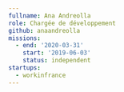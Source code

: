 ```yaml
---
fullname: Ana Andreolla
role: Chargée de développement
github: anaandreolla
missions:
  - end: '2020-03-31'
    start: '2019-06-03'
    status: independent
startups:
  - workinfrance
---
```


